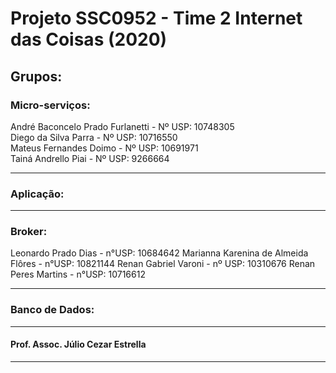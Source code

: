 # Projeto SSC0952 - Time 2 Internet das Coisas (2020)
<h2>Grupos:</h2>

<h3>Micro-serviços:</h3>
André Baconcelo Prado Furlanetti - Nº USP: 10748305 </br>
Diego da Silva Parra - Nº USP: 10716550</br>
Mateus Fernandes Doimo - Nº USP: 10691971</br>
Tainá Andrello Piai - Nº USP: 9266664</br>
<hr>

<h3>Aplicação:</h3>

<hr>

<h3>Broker:</h3>
Leonardo Prado Dias - n°USP: 10684642
Marianna Karenina de Almeida Flôres - n°USP: 10821144
Renan Gabriel Varoni - nº USP: 10310676
Renan Peres Martins - n°USP: 10716612
<hr>

<h3>Banco de Dados:</h3>

<hr>










<h4>Prof. Assoc. Júlio Cezar Estrella</h4>
<hr>

